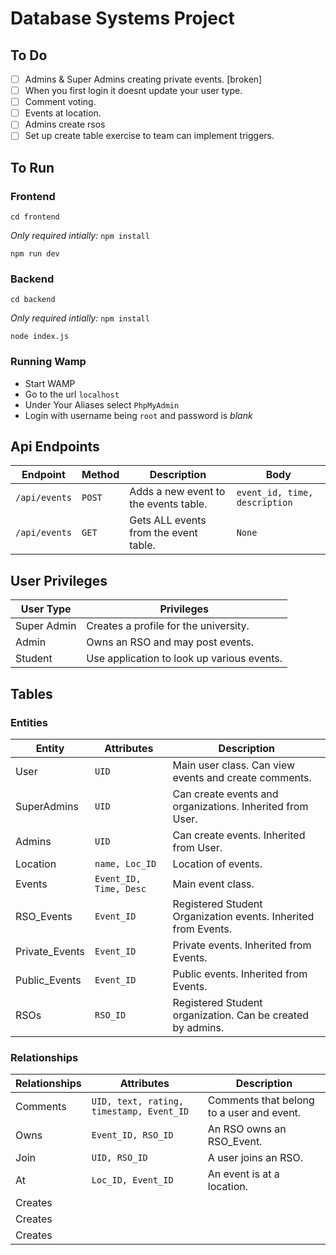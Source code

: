 # Database Systems Project

## To Do
- [ ] Admins & Super Admins creating private events. [broken]
- [ ] When you first login it doesnt update your user type.
- [ ] Comment voting.
- [ ] Events at location.
- [ ] Admins create rsos
- [ ] Set up create table exercise to team can implement triggers.

## To Run

### Frontend

`cd frontend`

_Only required intially:_
`npm install`

`npm run dev`

### Backend

`cd backend`

_Only required intially:_
`npm install`

`node index.js`

### Running Wamp

* Start WAMP
* Go to the url `localhost`
* Under Your Aliases select `PhpMyAdmin`
* Login with username being `root` and password is *blank*

## Api Endpoints

| Endpoint      | Method | Description                           | Body                          |
| ------------- | ------ | ------------------------------------- | ----------------------------- |
| `/api/events` | `POST` | Adds a new event to the events table. | `event_id, time, description` |
| `/api/events` | `GET`  | Gets ALL events from the event table. | `None`                        |

## User Privileges

| User Type   | Privileges                                 |
| ----------- | ------------------------------------------ |
| Super Admin | Creates a profile for the university.      |
| Admin       | Owns an RSO and may post events.           |
| Student     | Use application to look up various events. |

## Tables

### Entities

| Entity         | Attributes             | Description                                                    |
| -------------- | ---------------------- | -------------------------------------------------------------- |
| User           | `UID`                  | Main user class. Can view events and create comments.          |
| SuperAdmins    | `UID`                  | Can create events and organizations. Inherited from User.      |
| Admins         | `UID`                  | Can create events. Inherited from User.                        |
| Location       | `name, Loc_ID`         | Location of events.                                            |
| Events         | `Event_ID, Time, Desc` | Main event class.                                              |
| RSO_Events     | `Event_ID`             | Registered Student Organization events. Inherited from Events. |
| Private_Events | `Event_ID`             | Private events. Inherited from Events.                         |
| Public_Events  | `Event_ID`             | Public events. Inherited from Events.                          |
| RSOs           | `RSO_ID`               | Registered Student organization. Can be created by admins.     |

### Relationships

| Relationships | Attributes                               | Description                               |
| ------------- | ---------------------------------------- | ----------------------------------------- |
| Comments      | `UID, text, rating, timestamp, Event_ID` | Comments that belong to a user and event. |
| Owns          | `Event_ID, RSO_ID`                       | An RSO owns an RSO_Event.                 |
| Join          | `UID, RSO_ID`                            | A user joins an RSO.                      |
| At            | `Loc_ID, Event_ID`                       | An event is at a location.                |
| Creates       |                                          |
| Creates       |                                          |
| Creates       |                                          |

